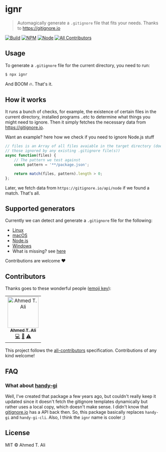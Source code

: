 # ignr

> Automagically generate a `.gitignore` file that fits your needs. Thanks to https://gitignore.io

[![Build](https://badgen.net/travis/z0al/ignr)](https://travis-ci.org/z0al/ignr) [![NPM](https://badgen.net/npm/v/ignr)](https://badgen.net/npm/v/ignr) [![Node](https://badgen.net/npm/node/ignr)](https://badgen.net/npm/node/ignr) [![All Contributors](https://img.shields.io/badge/all_contributors-1-orange.svg?style=flat-square)](#contributors)

## Usage

To generate a `.gitignore` file for the current directory, you need to run:

```sh
$ npx ignr
```

And BOOM 🔥. That's it.

## How it works

It runs a bunch of checks, for example, the existence of certain files in the current directory, installed programs ..etc to determine what things you might need to ignore. Then it simply fetches the necessary data from https://gitignore.io.

Want an example? here how we check if you need to ignore Node.js stuff

```javascript
// files is an Array of all files avaiable in the target directory (doesn't include
// those ignored by any existing .gitignore file(s))
async function(files) {
    // The pattern we test against
    const pattern = '**/package.json';

    return match(files, pattern).length > 0;
};
```

Later, we fetch data from `https://gitignore.io/api/node` if we found a match. That's all.

## Supported generators

Currently we can detect and generate a `.gitignore` file for the following:

- [Linux](./src/matchers/linux.js)
- [macOS](./src/matchers/macos.js)
- [Node.js](./src/matchers/node.js)
- [Windows](./src/matchers/windows.js)
- What is missing? see [here](https://github.com/dvcs/gitignore/tree/master/templates)

Contributions are welcome ❤️

## Contributors

Thanks goes to these wonderful people ([emoji key](https://allcontributors.org/docs/en/emoji-key)):

<!-- ALL-CONTRIBUTORS-LIST:START - Do not remove or modify this section -->
<!-- prettier-ignore -->
<table><tr><td align="center"><a href="https://ahmed.sd"><img src="https://avatars1.githubusercontent.com/u/12673605?v=4" width="100px;" alt="Ahmed T. Ali"/><br /><sub><b>Ahmed T. Ali</b></sub></a><br /><a href="https://github.com/z0al/ignr/commits?author=z0al" title="Code">💻</a> <a href="#maintenance-z0al" title="Maintenance">🚧</a> <a href="https://github.com/z0al/ignr/commits?author=z0al" title="Tests">⚠️</a></td></tr></table>

<!-- ALL-CONTRIBUTORS-LIST:END -->

This project follows the [all-contributors](https://github.com/all-contributors/all-contributors) specification. Contributions of any kind welcome!

## FAQ

### What about [handy-gi](npm.im/handy-gi)

Well, I've created that package a few years ago, but couldn't really keep it updated since it doesn't fetch the gitignore templates dynamically but rather uses a local copy, which doesn't make sense. I didn't know that [gitignore.io](https://gitignore.io) has a API back then. So, this package basically replaces `handy-gi` and `handy-gi-cli`. Also, I think the `ignr` name is cooler ;)

## License

MIT © Ahmed T. Ali
